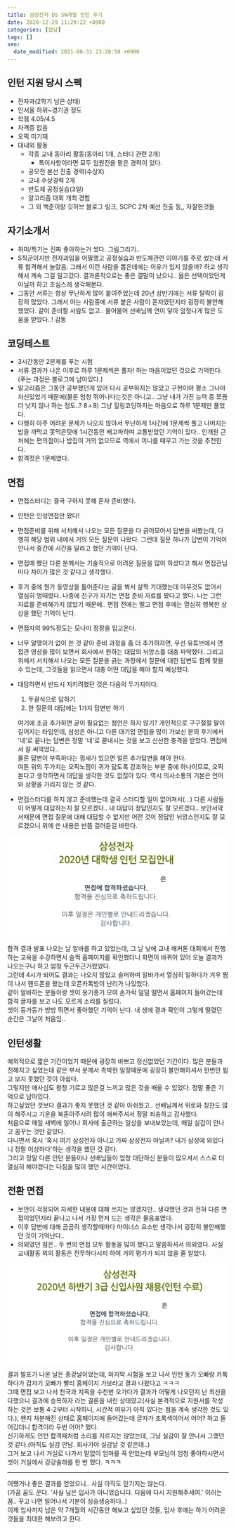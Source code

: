 ```yaml
---
title: 삼성전자 DS SW개발 인턴 후기
date: 2020-12-29 11:29:22 +0900
categories: [잡담]
tags: []
seo:
  date_modified: 2021-08-31 23:28:58 +0900
---
```


## 인턴 지원 당시 스펙

- 전자과(2학기 남은 상태)
- 인서울 하위~경기권 정도
- 학점 4.05/4.5
- 자격증 없음
- 오픽 미기재
- 대내외 활동
  - 각종 교내 동아리 활동(동아리 1개, 스터디 관련 2개)
    - 특이사항이라면 모두 임원진을 맡은 경력이 있다.
  - 공모전 본선 진출 경력(수상X)
  - 교내 수상경력 2개
  - 반도체 공정실습(3일)
  - 알고리즘 대회 개최 경험
  - 그 외 백준이랑 깃허브 블로그 링크, SCPC 2차 예선 진출 등,, 자잘한것들

## 자기소개서

- 취미/특기는 진짜 좋아하는거 썼다. 그림그리기..
- S직군이지만 전자과임을 어필했고 공정실습과 반도체관련 이야기를 주로 썼는데 서류 합격해서 놀랐음. 그래서 이런 사람을 뽑은데에는 이유가 있지 않을까? 하고 생각해서 계속 그걸 밀고갔다. 결과론적으로는 좋은 결말이 났으니.. 옳은 선택이었던게 아닐까 하고 조심스레 생각해본다.
- 그동안 서류는 항상 무난하게 많이 붙여주었는데 20년 상반기에는 서류 탈락이 굉장히 많았다. 그래서 아는 사람중에 서류 붙은 사람이 혼자였던지라 굉장히 불안해했었다. 같이 준비할 사람도 없고.. 물어물어 선배님께 연이 닿아 엄청나게 많은 도움을 받았다..! 감동

## 코딩테스트

- 3시간동안 2문제를 푸는 시험
- 서류 결과가 나온 이후로 하루 1문제씩은 풀자! 하는 마음이었던 것으로 기억한다.(푸는 과정은 블로그에 남아있다.)
- 알고리즘은 그동안 공부했던게 있어 다시 공부하지는 않았고 구현이야 평소 그나마 자신있었기 때문에(물론 엄청 뛰어나다는것은 아니고.. 그냥 내가 가진 능력 중 쪼끔 더 낫지 않나 하는 정도..? 8ㅅ8) 그냥 힐링코딩하자는 마음으로 하루 1문제만 풀었다.
- 다행히 아주 어려운 문제가 나오지 않아서 무난하게 1시간에 1문제씩 풀고 나머지는 밥을 까먹고 못먹은탓에 1시간동안 배고파하며 고통받았던 기억이 있다.. 인개원 근처에는 편의점이나 밥집이 거의 없으므로 역에서 끼니를 때우고 가는 것을 추천한다.
- 합격컷은 1문제였다.

## 면접

- 면접스터디는 결국 구하지 못해 혼자 준비했다.
- 인턴은 인성면접만 봤다!
- 면접준비를 위해 서치해서 나오는 모든 질문을 다 긁어모아서 답변을 써봤는데, 다행히 해당 범위 내에서 거의 모든 질문이 나왔다. 그런데 질문 하나가 답변이 기억이 안나서 중간에 시간을 달라고 했던 기억이 난다.
- 면접때 뵀던 다른 분께서는 기술적으로 어려운 질문을 많이 하셨다고 해서 면접관님마다 차이가 많은 것 같다고 생각했다.
- 후기 중에 뭔가 동영상을 틀어준다는 글을 봐서 살짝 기대했는데 아무것도 없어서 열심히 멍때렸다. 나중에 친구가 자기는 면접 준비 자료를 봤다고 했다. 나는 그런 자료를 준비해가지 않았기 때문에.. 면접 전에는 떨고 면접 후에는 열심히 행복한 상상을 했던 기억이 난다.
- 면접자의 99%정도는 모나미 정장을 입고온다.
- 너무 알맹이가 없이 쓴 것 같아 준비 과정을 좀 더 추가하자면, 우선 유튜브에서 면접관 영상을 많이 보면서 회사에서 원하는 대답의 뉘앙스를 대충 파악했다. 그리고 위에서 서치해서 나오는 모든 질문을 긁는 과정에서 질문에 대한 답변도 함께 찾을 수 있는데, 그것들을 읽으면서 대충 어떤 대답을 해야 할지 예상했다.
- 대답하면서 반드시 지키려했던 것은 다음의 두가지이다.

  1. 두괄식으로 답하기
  2. 한 질문의 대답에는 1가지 답변만 하기

  여기에 조금 추가하면 굳이 필요없는 첨언은 하지 않기? 개인적으로 구구절절 말이 길어지는 타입인데, 삼성은 아니고 다른 대기업 면접을 많이 가보신 분의 후기에서 '네'로 끝나는 답변은 정말 '네'로 끝내시는 것을 보고 신선한 충격을 받았다. 면접에서 잘 써먹었다..  
  물론 답변이 부족하다는 낌새가 있으면 얼른 추가답변을 해야 한다.  
  여튼 위의 두가지는 오픽노잼이 귀가 닳도록 강조하는 부분 중에 하나이므로, 오픽본다고 생각하면서 대답을 생각한 것도 없잖아 있다. 역시 의사소통의 기본은 언어와 상황을 가리지 않는 것 같다.

- 면접스터디를 하지 않고 준비했는데 결국 스터디할 일이 없어져서(...) 다른 사람들이 어떻게 대답하는지 잘 모르겠다.. 내 대답이 정답인지도 잘 모르겠다.. 보안서약서때문에 면접 질문에 대해 대답할 수 없지만 어떤 것이 정답인 뉘앙스인지도 잘 모르겠으니 위에 쓴 내용은 반쯤 걸러듣길 바란다.

![결과는 합격!!](/assets/img/commons/인턴합격.jpg)

합격 결과 발표 나오는 날 알바를 하고 있었는데, 그 날 낮에 교내 해커톤 대회에서 진행하는 교육을 수강하면서 슬쩍 홈페이지를 확인했더니 화면이 바뀌어 있어 오늘 결과가 나오는구나 하고 엄청 두근두근거렸었다.  
그런데 4시가 되어도 결과는 나오지 않았고 슬퍼하며 알바가서 열심히 일하다가 겨우 짬이 나서 핸드폰을 봤는데 오픈카톡방이 난리가 나있었다.  
같이 알바하는 분들이랑 셋이 옹기종기 모여 손가락 덜덜 떨면서 홈페이지 들어갔는데 합격 글자를 보고 나도 모르게 소리를 질렀다.  
셋이 둥가둥가 방방 뛰면서 좋아했던 기억이 난다. 내 생에 결과 확인이 그렇게 떨렸던 순간은 그날이 처음임..

## 인턴생활

예외적으로 짧은 기간이었기 때문에 굉장히 바쁘고 정신없었던 기간이다. 많은 분들과 친해지고 싶었는데 같은 부서 분께서 촉박한 일정때문에 굉장히 불안해하셔서 한번만 뵙고 보지 못했던 것이 아쉽다.  
그렇지만 애사심도 왕창 기르고 많은걸 느끼고 많은 것을 배울 수 있었다. 정말 좋은 기억으로 남아있다.  
하고싶었던 것보다 결과가 좋지 못했던 것 같아 아쉬웠고.. 선배님께서 위로와 칭찬도 많이 해주시고 기운을 북돋아주시려 많이 애써주셔서 정말 죄송하고 감사했다.  
처음으로 매일 새벽에 일어나 회사에 출근하는 일상을 보내보았는데, 매일 실감이 안나고 꿈꾸는 것만 같았다.  
다니면서 혹시 '혹시 여기 삼성전자 아니고 가짜 삼성전자 아닐까? 내가 삼성에 와있다니 정말 이상하다'하는 생각을 했던 것 같다.  
그리고 정말 다른 인턴 분들이나 선배님들이 엄청 대단하신 분들이 많으셔서 스스로 더 열심히 해야겠다는 다짐을 많이 했던 시간이었다.

## 전환 면접

- 보안이 걱정되어 자세한 내용에 대해 쓰지는 않겠지만.. 생각했던 것과 전혀 다른 면접이었던지라 끝나고 나서 가장 먼저 드는 생각은 물음표였다.
- 이후 답변에 대해 곰곰히 생각할때마다 마이너스 요소만 생각나서 굉장히 불안해했던 것이 기억난다..
- 의외였던 점은.. 두 번의 면접 모두 활동을 많이 했다고 말씀하셔서 의외였다. 사실 교내활동 외의 활동은 전무하다시피 하여 거의 평가가 되지 않을 줄 알았다.

![걱정도 많았지만.. 결과는 합격이었다.. 감격](/assets/img/commons/최종합격.jpg)

결과 발표가 나온 날은 종강날이었는데, 마지막 시험을 보고 나서 인턴 동기 오빠랑 카톡하다가 갑자기 오빠가 빨리 홈페이지 가보라고 결과 나왔다고 ㅋㅋㅋ  
그때 면접 보고 나서 천국과 지옥을 수천번 오가다가 결과가 어떻게 나오던지 난 최선을 다했으니 결과에 승복하자 라는 결론을 내린 상태였고(사실 본격적으로 지원서를 작성하는 것은 보통 4-2부터 시작하니, 시간적 여유가 아직 있다는 점을 계속 생각한 것도 있다.), 왠지 차분해진 상태로 홈페이지에 들어갔는데 글자가 초록색이어서 어어? 하고 들어갔더니 합격이라 두번 어어? 했다.  
신기하게도 인턴 합격때처럼 소리를 지르지는 않았는데, 그냥 실감이 잘 안나서 그랬던 것 같다.(아직도 실감 안남. 회사가야 실감날 것 같은데..)  
그거 보고 나서 거실로 나가서 말없이 엄마를 꼭 안았는데 부모님이 엄청 좋아하시면서 셋이 거실에서 강강술래를 한 번 했다. ㅋㅋㅋ

---

어쨌거나 좋은 결과를 얻었으니.. 사실 아직도 믿기지는 않는다.  
(가끔 꿈도 꾼다. '사실 님은 입사가 아니었습니다. 다음에 다시 지원해주세여.' 이러는 꿈.. 꾸고 나면 일어나서 기분이 싱숭생숭하다..)  
이제 입사까지 남은 약 7개월의 시간동안 해보고 싶었던 것들, 입사 후에는 하기 어려운 것들을 최대한 해보려고 한다.
